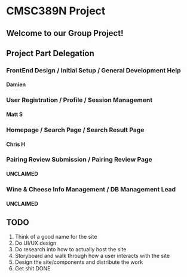 # CMSC389N Project

## Welcome to our Group Project!

## Project Part Delegation

### FrontEnd Design / Initial Setup / General Development Help
#### Damien
### User Registration / Profile / Session Management
#### Matt S
### Homepage / Search Page / Search Result Page
#### Chris H
### Pairing Review Submission / Pairing Review Page
#### UNCLAIMED
### Wine & Cheese Info Management / DB Management Lead
#### UNCLAIMED

## TODO
1. Think of a good name for the site
2. Do UI/UX design
3. Do research into how to actually host the site
4. Storyboard and walk through how a user interacts with the site
5. Design the site/components and distribute the work
6. Get shit DONE
